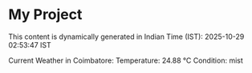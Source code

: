 # My Project

This content is dynamically generated in Indian Time (IST): 2025-10-29 02:53:47 IST


Current Weather in Coimbatore:
Temperature: 24.88 °C
Condition: mist

